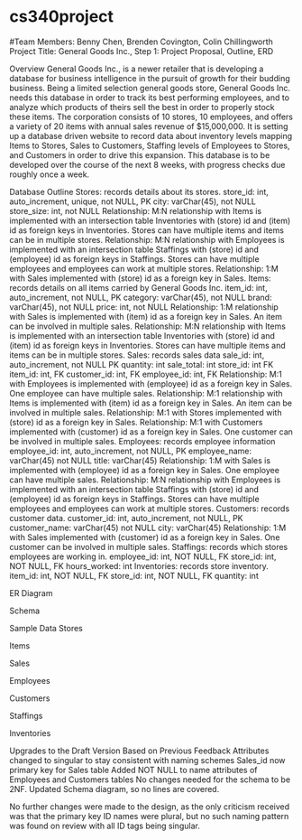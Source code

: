 # cs340project

#Team Members: Benny Chen, Brenden Covington, Colin Chillingworth
Project Title: General Goods Inc.,
Step 1: Project Proposal, Outline, ERD

Overview
General Goods Inc., is a newer retailer that is developing a database for business intelligence in the pursuit of growth for their budding business. Being a limited selection general goods store, General Goods Inc. needs this database in order to track its best performing employees, and to analyze which products of theirs sell the best in order to properly stock these items. The corporation consists of 10 stores, 10 employees, and offers a variety of 20 items with annual sales revenue of $15,000,000. It is setting up a database driven website to record data about inventory levels mapping Items to Stores, Sales to Customers, Staffing levels of Employees to Stores, and Customers in order to drive this expansion. This database is to be developed over the course of the next 8 weeks, with progress checks due roughly once a week.

Database Outline
Stores: records details about its stores.
store_id: int, auto_increment, unique, not NULL, PK
city: varChar(45), not NULL
store_size: int, not NULL
Relationship: M:N relationship with Items is implemented with an intersection table Inventories with (store) id and (item) id as foreign keys in Inventories. Stores can have multiple items and items can be in multiple stores.
Relationship: M:N relationship with Employees is implemented with an intersection table Staffings with (store) id and (employee) id as foreign keys in Staffings. Stores can have multiple employees and employees can work at multiple stores. 
Relationship: 1:M with Sales implemented with (store) id as a foreign key in Sales.
Items: records details on all items carried by General Goods Inc.
item_id: int, auto_increment, not NULL, PK
category: varChar(45), not NULL
brand: varChar(45), not NULL
price: int, not NULL
Relationship: 1:M relationship with Sales is implemented with (item) id as a foreign key in Sales. An item can be involved in multiple sales.
Relationship: M:N relationship with Items is implemented with an intersection table Inventories with (store) id and (item) id as foreign keys in Inventories. Stores can have multiple items and items can be in multiple stores.
Sales: records sales data
sale_id: int, auto_increment, not NULL PK
quantity: int
sale_total: int
store_id: int FK
item_id: int, FK
customer_id: int, FK
employee_id: int, FK
Relationship: M:1  with Employees is implemented with (employee) id as a foreign key in Sales. One employee can have multiple sales.
Relationship: M:1 relationship with Items  is implemented with (item) id as a foreign key in Sales. An item can be involved in multiple sales. 
Relationship: M:1 with Stores implemented with (store) id as a foreign key in Sales.
Relationship: M:1 with Customers implemented with (customer) id as a foreign key in Sales. One customer can be involved in multiple sales.
Employees: records employee information
employee_id: int, auto_increment, not NULL, PK
employee_name: varChar(45) not NULL
title: varChar(45) 
Relationship: 1:M with Sales is implemented with (employee) id as a foreign key in Sales. One employee can have multiple sales.
Relationship: M:N relationship with Employees is implemented with an intersection table Staffings with (store) id and (employee) id as foreign keys in Staffings. Stores can have multiple employees and employees can work at multiple stores. 
Customers: records customer data. 
customer_id: int, auto_increment, not NULL, PK
customer_name:  varChar(45) not NULL
city: varChar(45)
Relationship: 1:M with Sales implemented with (customer) id as a foreign key in Sales. One customer can be involved in multiple sales.
Staffings: records which stores employees are working in.
employee_id: int, NOT NULL, FK
store_id: int, NOT NULL, FK
hours_worked: int
Inventories: records store inventory.
item_id: int, NOT NULL, FK
store_id: int, NOT NULL, FK
quantity: int







ER Diagram





Schema
 




Sample Data
Stores


Items


Sales


Employees


Customers







Staffings


Inventories


Upgrades to the Draft Version Based on Previous Feedback
Attributes changed to singular to stay consistent with naming schemes
Sales_id now primary key for Sales table
Added NOT NULL to name attributes of Employees and Customers tables
No changes needed for the schema to be 2NF.
Updated Schema diagram, so no lines are covered. 

No further changes were made to the design, as the only criticism received was that the primary key ID names were plural, but no such naming pattern was found on review with all ID tags being singular.
